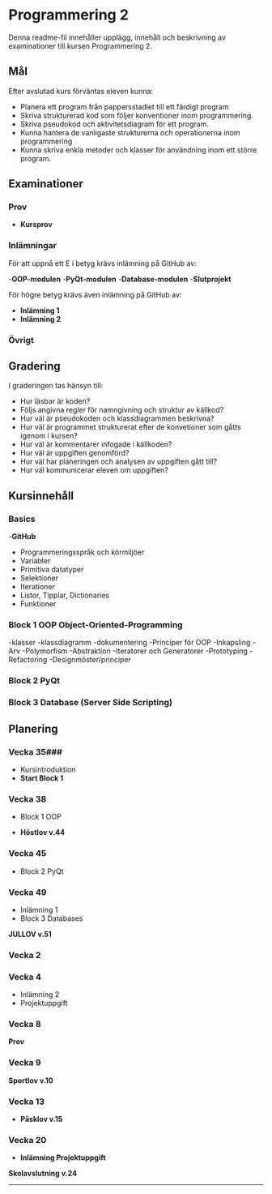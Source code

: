 # Programmering 2


Denna readme-fil innehåller upplägg, innehåll och beskrivning av examinationer till kursen Programmering 2.

## Mål

Efter avslutad kurs förväntas eleven kunna:
- Planera ett program från pappersstadiet till ett färdigt program
- Skriva strukturerad kod som följer konventioner inom programmering.
- Skriva pseudokod och aktivitetsdiagram för ett program.
- Kunna hantera de vanligaste strukturerna och operationerna inom programmering
- Kunna skriva enkla metoder och klasser för användning inom ett större program.

## Examinationer

### Prov

- **Kursprov**

### Inlämningar

För att uppnå ett E i betyg krävs inlämning på GitHub av:

-**OOP-modulen**
-**PyQt-modulen**
-**Database-modulen**
-**Slutprojekt**

För högre betyg krävs även inlämning på GitHub av:

- **Inlämning 1**
- **Inlämning 2**

### Övrigt



## Gradering

I graderingen tas hänsyn till:

- Hur läsbar är koden?
- Följs angivna regler för namngivning och struktur av källkod?
- Hur väl är pseudokoden och klassdiagrammen beskrivna?
- Hur väl är programmet strukturerat efter de konvetioner som gåtts igenom i kursen?
- Hur väl är kommentarer infogade i källkoden?
- Hur väl är uppgiften genomförd?
- Hur väl har planeringen och analysen av uppgiften gått till?
- Hur väl kommunicerar eleven om uppgiften?

## Kursinnehåll


### Basics

-**GitHub**
- Programmeringsspråk och körmiljöer
- Variabler
- Primitiva datatyper
- Selektioner
- Iterationer
- Listor, Tipplar, Dictionaries
- Funktioner

### Block 1 OOP Object-Oriented-Programming

-klasser
-klassdiagramm
-dokumentering
-Principer för OOP
  -Inkapsling
  -Arv
  -Polymorfism
  -Abstraktion
-Iteratorer och Generatorer
-Prototyping
-Refactoring
-Designmöster/principer

### Block 2 PyQt



### Block 3 Database (Server Side Scripting)



## Planering

### Vecka 35###

- Kursintroduktion
- **Start Block 1**

### Vecka 38 ###

- Block 1 OOP

- **Höstlov v.44**


### Vecka 45 ###

- Block 2 PyQt

### Vecka 49 ###

- Inlämning 1
- Block 3 Databases

**JULLOV v.51**

### Vecka 2 ###


### Vecka 4 ###

- Inlämning 2
- Projektuppgift

### Vecka 8 ###

**Prov**

### Vecka 9 ###

**Sportlov v.10**


### Vecka 13 ###

- **Påsklov v.15**

### Vecka 20 ###

- **Inlämning Projektuppgift**


**Skolavslutning v.24**

---
